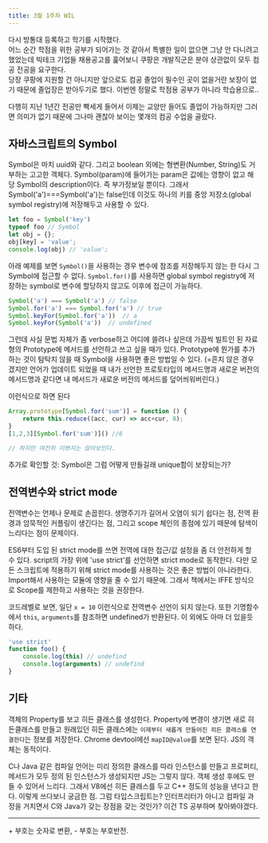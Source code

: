 ```yaml
---
title: 3월 1주차 WIL
---
```


다시 방통대 등록하고 학기를 시작했다.\
어느 순간 학점을 위한 공부가 되어가는 것 같아서 특별한 일이 없으면 그냥 안 다니려고 했었는데 빅테크 기업들 채용공고를 훑어보니 쿠팡은 개발직군은 분야 상관없이 모두 컴공 전공을 요구한다.\
당장 쿠팡에 지원할 건 아니지만 앞으로도 컴공 졸업이 필수인 곳이 없을거란 보장이 없기 때문에 졸업장은 받아두기로 했다. 이번엔 정말로 학점용 공부가 아니라 학습용으로..

다행히 지난 1년간 전공만 빡세게 들어서 이제는 교양만 들어도 졸업이 가능하지만 그러면 의미가 없기 때문에 그나마 괜찮아 보이는 몇개의 컴공 수업을 골랐다.

## 자바스크립트의 Symbol

Symbol은 마치 uuid와 같다. 그리고 boolean 외에는 형변환(Number, String)도 거부하는 고고한 객체다. Symbol(param)에 들어가는 param은 값에는 영향이 없고 해당 Symbol의 description이다. 즉 부가정보일 뿐이다. 그래서 Symbol('a')===Symbol('a')는 false인데 이것도 하나의 키를 중앙 저장소(global symbol registry)에 저장해두고 사용할 수 있다.

```javascript
let foo = Symbol('key')
typeof foo // Symbol
let obj = {};
obj[key] = 'value';
console.log(obj) // 'value';
```

아래 예제를 보면 `Symbol()`을 사용하는 경우 변수에 참조를 저장해두지 않는 한 다시 그 Symbol에 접근할 수 없다. `Symbol.for()`를 사용하면 global symbol registry에 저장하는 symbol로 변수에 할당하지 않고도 이후에 접근이 가능하다.

```javascript
Symbol('a') === Symbol('a') // false
Symbol.for('a') === Symbol.for('a') // true
Symbol.keyFor(Symbol.for('a'))  // a
Symbol.keyFor(Symbol('a'))  // undefined
```

그런데 사실 문법 자체가 좀 verbose하고 어디에 쓸려나 싶은데 가끔씩 빌트인 된 자료형의 Prototype에 메서드를 선언하고 쓰고 싶을 때가 있다. Prototype에 뭔가를 추가하는 것이 탐탁치 않을 때 Symbol을 사용하면 좋은 방법일 수 있다. (=흔치 않은 경우겠지만 언어가 업데이트 되었을 때 내가 선언한 프로토타입의 메서드명과 새로운 버전의 메서드명과 같다면 내 메서드가 새로운 버전의 메서드를 덮어씌워버린다.) 

이런식으로 하면 된다

```javascript
Array.prototype[Symbol.for('sum')] = function () {
    return this.reduce((acc, cur) => acc+cur, 0);
}
[1,2,3][Symbol.for('sum')]() //6

// 하지만 여전히 이쁘지는 않아보인다.
```

추가로 확인할 것: Symbol은 그럼 어떻게 만들길래 unique함이 보장되는가?


## 전역변수와 strict mode

전역변수는 언제나 문제로 손꼽힌다. 생명주기가 길어서 오염이 되기 쉽다는 점, 전역 환경과 암묵적인 커플링이 생긴다는 점, 그리고 scope 체인의 종점에 있기 때문에 탐색이 느리다는 점이 문제이다.

ES6부터 도입 된 strict mode를 쓰면 전역에 대한 접근/값 설정을 좀 더 안전하게 할 수 있다. script의 가장 위에 'use strict'를 선언하면 strict mode로 동작한다. 다만 모든 스크립트에 적용하기 위해 strict mode를 사용하는 것은 좋은 방법이 아니라한다. Import해서 사용하는 모듈에 영향을 줄 수 있기 때문에. 그래서 책에서는 IFFE 방식으로 Scope를 제한하고 사용하는 것을 권장한다.

코드레벨로 보면, 일단 `x = 10` 이런식으로 전역변수 선언이 되지 않는다. 또한 기명함수에서 `this`, `arguments`를 참조하면 undefined가 반환된다. 이 외에도 아마 더 있을듯 하다. 

```javascript
'use strict'
function foo() {
    console.log(this) // undefind
    console.log(arguments) // undefind
}
```


## 기타

객체의 Property를 보고 히든 클래스를 생성한다. Property에 변경이 생기면 새로 히든클래스를 만들고 원래있던 히든 클래스에는 `이제부터 새롭게 만들어진 히든 클래스를 연결한다`는 정보를 저장한다. Chrome devtool에선 `mapID@value`를 보면 된다. JS의 객체는 동적이다. 

C나 Java 같은 컴파일 언어는 미리 정의한 클래스를 따라 인스턴스를 만들고 프로퍼티, 메서드가 모두 정의 된 인스턴스가 생성되지만 JS는 그렇지 않다. 객체 생성 후에도 만들 수 있어서 느리다. 그래서 V8에선 히든 클래스를 두고 C++ 정도의 성능을 낸다고 한다. 이렇게 쓰다보니 궁금한 점. 그럼 타입스크립트는? 인터프리터가 아니고 컴파일 과정을 거치면서 C와  Java가 갖는 장점을 갖는 것인가? 이건 TS 공부하며 찾아봐야겠다.

---

\+ 부호는 숫자로 변환, - 부호는 부호반전.